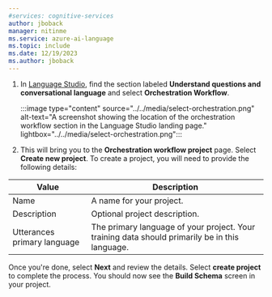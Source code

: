```yaml
---
#services: cognitive-services
author: jboback
manager: nitinme
ms.service: azure-ai-language
ms.topic: include
ms.date: 12/19/2023
ms.author: jboback
---
```



1. In [Language Studio](https://aka.ms/languageStudio), find the section labeled **Understand questions and conversational language** and select **Orchestration Workflow**.  
   
   :::image type="content" source="../../media/select-orchestration.png" alt-text="A screenshot showing the location of the orchestration workflow section in the Language Studio landing page." lightbox="../../media/select-orchestration.png"::: 
    

2. This will bring you to the **Orchestration workflow project** page. Select **Create new project**. To create a project, you will need to provide the following details:

|Value  | Description  |
|---------|---------|
|Name     | A name for your project.        |
|Description    | Optional project description.        |
|Utterances primary language | The primary language of your project. Your training data should primarily be in this language.|

Once you're done, select **Next** and review the details. Select **create project** to complete the process. You should now see the **Build Schema** screen in your project.
